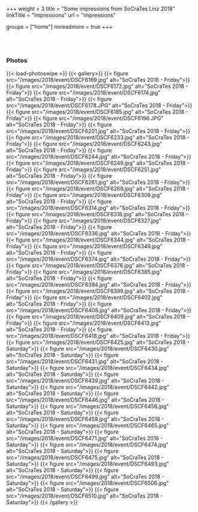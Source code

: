+++
weight = 3
title = "Some impressions from SoCraTes Linz 2018"
linkTitle = "Impressions"
url = "impressions"

groups = ["home"]
noreadmore = true
+++



<br/>
<br/>
<div class="row">
<h3>Photos</h3>

{{< load-photoswipe >}}
{{< gallery>}}
	{{< figure src="/images/2018/event/DSCF6169.jpg" alt="SoCraTes 2018 - Friday">}}
	{{< figure src="/images/2018/event/DSCF6172.jpg" alt="SoCraTes 2018 - Friday">}}
	{{< figure src="/images/2018/event/DSCF6174.jpg" alt="SoCraTes 2018 - Friday">}}
	{{< figure src="/images/2018/event/DSCF6178.JPG" alt="SoCraTes 2018 - Friday">}}
	{{< figure src="/images/2018/event/DSCF6185.jpg" alt="SoCraTes 2018 - Friday">}}
	{{< figure src="/images/2018/event/DSCF6196.JPG" alt="SoCraTes 2018 - Friday">}}
	{{< figure src="/images/2018/event/DSCF6201.jpg" alt="SoCraTes 2018 - Friday">}}
	{{< figure src="/images/2018/event/DSCF6233.jpg" alt="SoCraTes 2018 - Friday">}}
	{{< figure src="/images/2018/event/DSCF6243.jpg" alt="SoCraTes 2018 - Friday">}}
	{{< figure src="/images/2018/event/DSCF6244.jpg" alt="SoCraTes 2018 - Friday">}}
	{{< figure src="/images/2018/event/DSCF6249.jpg" alt="SoCraTes 2018 - Friday">}}
	{{< figure src="/images/2018/event/DSCF6251.jpg" alt="SoCraTes 2018 - Friday">}}
	{{< figure src="/images/2018/event/DSCF6261.jpg" alt="SoCraTes 2018 - Friday">}}
	{{< figure src="/images/2018/event/DSCF6269.jpg" alt="SoCraTes 2018 - Friday">}}
	{{< figure src="/images/2018/event/DSCF6309.jpg" alt="SoCraTes 2018 - Friday">}}
	{{< figure src="/images/2018/event/DSCF6314.jpg" alt="SoCraTes 2018 - Friday">}}
	{{< figure src="/images/2018/event/DSCF6318.jpg" alt="SoCraTes 2018 - Friday">}}
	{{< figure src="/images/2018/event/DSCF6327.jpg" alt="SoCraTes 2018 - Friday">}}
	{{< figure src="/images/2018/event/DSCF6336.jpg" alt="SoCraTes 2018 - Friday">}}
	{{< figure src="/images/2018/event/DSCF6344.jpg" alt="SoCraTes 2018 - Friday">}}
	{{< figure src="/images/2018/event/DSCF6349.jpg" alt="SoCraTes 2018 - Friday">}}
	{{< figure src="/images/2018/event/DSCF6374.jpg" alt="SoCraTes 2018 - Friday">}}
	{{< figure src="/images/2018/event/DSCF6376.jpg" alt="SoCraTes 2018 - Friday">}}
	{{< figure src="/images/2018/event/DSCF6385.jpg" alt="SoCraTes 2018 - Friday">}}
	{{< figure src="/images/2018/event/DSCF6394.jpg" alt="SoCraTes 2018 - Friday">}}
	{{< figure src="/images/2018/event/DSCF6399.jpg" alt="SoCraTes 2018 - Friday">}}
	{{< figure src="/images/2018/event/DSCF6402.jpg" alt="SoCraTes 2018 - Friday">}}
	{{< figure src="/images/2018/event/DSCF6408.jpg" alt="SoCraTes 2018 - Friday">}}
	{{< figure src="/images/2018/event/DSCF6409.jpg" alt="SoCraTes 2018 - Friday">}}
	{{< figure src="/images/2018/event/DSCF6413.jpg" alt="SoCraTes 2018 - Friday">}}
	{{< figure src="/images/2018/event/DSCF6418.jpg" alt="SoCraTes 2018 - Friday">}}
	{{< figure src="/images/2018/event/DSCF6425.jpg" alt="SoCraTes 2018 - Saturday">}}
	{{< figure src="/images/2018/event/DSCF6430.jpg" alt="SoCraTes 2018 - Saturday">}}
	{{< figure src="/images/2018/event/DSCF6431.jpg" alt="SoCraTes 2018 - Saturday">}}
	{{< figure src="/images/2018/event/DSCF6434.jpg" alt="SoCraTes 2018 - Saturday">}}
	{{< figure src="/images/2018/event/DSCF6439.jpg" alt="SoCraTes 2018 - Saturday">}}
	{{< figure src="/images/2018/event/DSCF6442.jpg" alt="SoCraTes 2018 - Saturday">}}
	{{< figure src="/images/2018/event/DSCF6446.jpg" alt="SoCraTes 2018 - Saturday">}}
	{{< figure src="/images/2018/event/DSCF6456.jpg" alt="SoCraTes 2018 - Saturday">}}
	{{< figure src="/images/2018/event/DSCF6459.jpg" alt="SoCraTes 2018 - Saturday">}}
	{{< figure src="/images/2018/event/DSCF6465.jpg" alt="SoCraTes 2018 - Saturday">}}
	{{< figure src="/images/2018/event/DSCF6471.jpg" alt="SoCraTes 2018 - Saturday">}}
	{{< figure src="/images/2018/event/DSCF6474.jpg" alt="SoCraTes 2018 - Saturday">}}
	{{< figure src="/images/2018/event/DSCF6475.jpg" alt="SoCraTes 2018 - Saturday">}}
	{{< figure src="/images/2018/event/DSCF6493.jpg" alt="SoCraTes 2018 - Saturday">}}
	{{< figure src="/images/2018/event/DSCF6499.jpg" alt="SoCraTes 2018 - Saturday">}}
	{{< figure src="/images/2018/event/DSCF6506.jpg" alt="SoCraTes 2018 - Saturday">}}
	{{< figure src="/images/2018/event/DSCF6510.jpg" alt="SoCraTes 2018 - Saturday">}}
{{< /gallery >}}
</div>

<!--more-->
